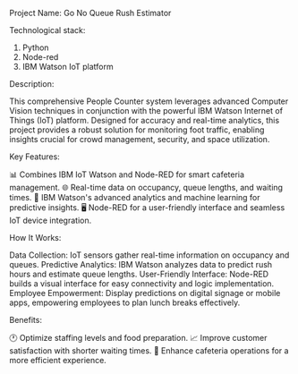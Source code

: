 Project Name:
Go No Queue Rush Estimator

Technological stack:

1.	Python
2.	Node-red
3.	IBM Watson IoT platform

Description:

This comprehensive People Counter system leverages advanced Computer Vision techniques in conjunction with the powerful IBM Watson Internet of Things (IoT) platform. Designed for accuracy and real-time analytics, this project provides a robust solution for monitoring foot traffic, enabling insights crucial for crowd management, security, and space utilization.

Key Features:

📊 Combines IBM IoT Watson and Node-RED for smart cafeteria management.
🌐 Real-time data on occupancy, queue lengths, and waiting times.
🤖 IBM Watson's advanced analytics and machine learning for predictive insights.
🖥️ Node-RED for a user-friendly interface and seamless IoT device integration.

How It Works:

Data Collection: IoT sensors gather real-time information on occupancy and queues.
Predictive Analytics: IBM Watson analyzes data to predict rush hours and estimate queue lengths.
User-Friendly Interface: Node-RED builds a visual interface for easy connectivity and logic implementation.
Employee Empowerment: Display predictions on digital signage or mobile apps, empowering employees to plan lunch breaks effectively.

Benefits:

🕐 Optimize staffing levels and food preparation.
📈 Improve customer satisfaction with shorter waiting times.
🔄 Enhance cafeteria operations for a more efficient experience.
